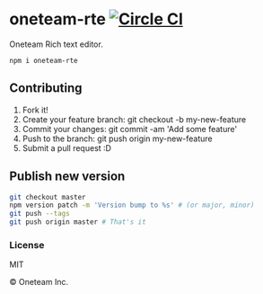 # oneteam-rte [![Circle CI](https://circleci.com/gh/oneteam-dev/oneteam-rte.svg?style=svg&circle-token=45d404aab2e1e3343e0388129acc5279057b43d4)](https://circleci.com/gh/oneteam-dev/oneteam-rte)

Oneteam Rich text editor.

```
npm i oneteam-rte
```

## Contributing

1. Fork it!
2. Create your feature branch: git checkout -b my-new-feature
3. Commit your changes: git commit -am 'Add some feature'
4. Push to the branch: git push origin my-new-feature
5. Submit a pull request :D

## Publish new version

```sh
git checkout master
npm version patch -m 'Version bump to %s' # (or major, minor)
git push --tags
git push origin master # That's it
```

### License

MIT

© Oneteam Inc.
